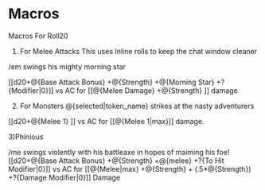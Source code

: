 Macros
======

Macros For Roll20

1) For Melee Attacks This uses Inline rolls to keep the chat window cleaner

/em swings his mighty morning star

[[d20+@{Base Attack Bonus} +@{Strength} +@{Morning Star} +?{Modifier|0}]] vs AC for [[@{Melee Damage} +@{Strength} ]] damage

2) For Monsters
@{selected|token_name} strikes at the nasty adventurers

[[d20+@{Melee 1}  ]] vs AC for [[@{Melee 1|max}]] damage.

3)Phinious

/me swings violently with his battleaxe in hopes of maiming his foe!
[[d20+@{Base Attack Bonus} +@{Strength} +@{melee}  +?{To Hit Modifier|0}]] vs AC for [[@{Melee|max} +@{Strength} + (.5*@{Strength})  +?{Damage Modifier|0}]] Damage
